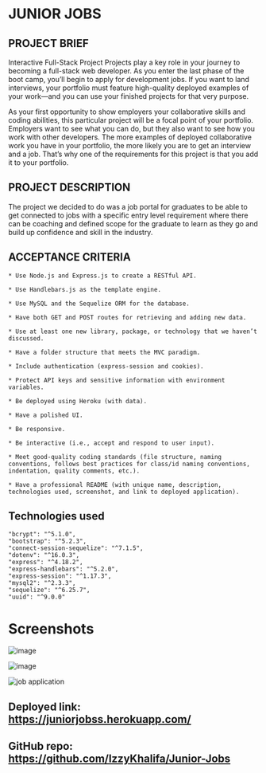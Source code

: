 # JUNIOR JOBS

## PROJECT BRIEF

Interactive Full-Stack Project
Projects play a key role in your journey to becoming a full-stack web developer. As you enter the last phase of the boot camp, you’ll begin to apply for development jobs. If you want to land interviews, your portfolio must feature high-quality deployed examples of your work—and you can use your finished projects for that very purpose.

As your first opportunity to show employers your collaborative skills and coding abilities, this particular project will be a focal point of your portfolio. Employers want to see what you can do, but they also want to see how you work with other developers. The more examples of deployed collaborative work you have in your portfolio, the more likely you are to get an interview and a job. That’s why one of the requirements for this project is that you add it to your portfolio.

## PROJECT DESCRIPTION

The project we decided to do was a job portal for graduates to be able to get connected to jobs with a specific entry level requirement where there can be coaching and defined scope for the graduate to learn as they go and build up confidence and skill in the industry.

## ACCEPTANCE CRITERIA

```
* Use Node.js and Express.js to create a RESTful API.

* Use Handlebars.js as the template engine.

* Use MySQL and the Sequelize ORM for the database.

* Have both GET and POST routes for retrieving and adding new data.

* Use at least one new library, package, or technology that we haven’t discussed.

* Have a folder structure that meets the MVC paradigm.

* Include authentication (express-session and cookies).

* Protect API keys and sensitive information with environment variables.

* Be deployed using Heroku (with data).

* Have a polished UI.

* Be responsive.

* Be interactive (i.e., accept and respond to user input).

* Meet good-quality coding standards (file structure, naming conventions, follows best practices for class/id naming conventions, indentation, quality comments, etc.).

* Have a professional README (with unique name, description, technologies used, screenshot, and link to deployed application).
```

## Technologies used

    "bcrypt": "^5.1.0",
    "bootstrap": "^5.2.3",
    "connect-session-sequelize": "^7.1.5",
    "dotenv": "^16.0.3",
    "express": "^4.18.2",
    "express-handlebars": "^5.2.0",
    "express-session": "^1.17.3",
    "mysql2": "^2.3.3",
    "sequelize": "^6.25.7",
    "uuid": "^9.0.0"

# Screenshots

![image](https://user-images.githubusercontent.com/110278837/204205033-45f7b497-c8e9-4a75-9a6f-0772843a9144.png)

![image](https://user-images.githubusercontent.com/110278837/204205867-37881422-97b5-409f-a1ef-34d32fae08ee.png)

![job application](https://user-images.githubusercontent.com/110278837/204207343-9cc0d76a-c867-43e5-b5f4-a177777f3651.png)

## Deployed link: https://juniorjobss.herokuapp.com/

## GitHub repo: https://github.com/IzzyKhalifa/Junior-Jobs
